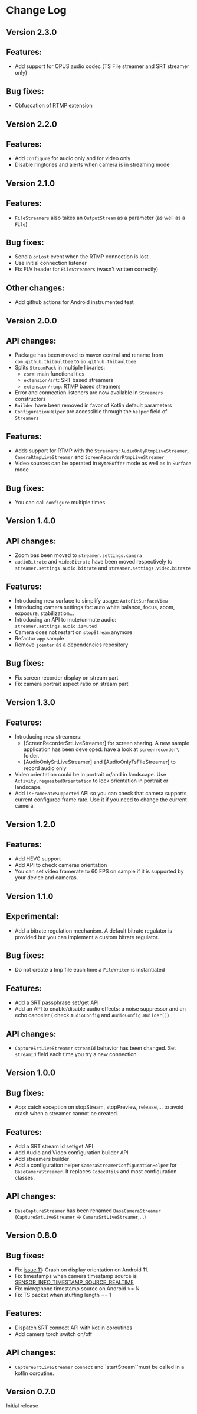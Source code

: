 Change Log
==========

Version 2.3.0
-------------

## Features:

- Add support for OPUS audio codec (TS File streamer and SRT streamer only)

## Bug fixes:

- Obfuscation of RTMP extension

Version 2.2.0
-------------

## Features:

- Add `configure` for audio only and for video only
- Disable ringtones and alerts when camera is in streaming mode

Version 2.1.0
-------------

## Features:

- `FileStreamers` also takes an `OutputStream` as a parameter (as well as a `File`)

## Bug fixes:

- Send a `onLost` event when the RTMP connection is lost
- Use initial connection listener
- Fix FLV header for `FileStreamers` (wasn't written correctly)

## Other changes:

- Add github actions for Android instrumented test

Version 2.0.0
-------------

## API changes:

- Package has been moved to maven central and rename from `com.github.thibaultbee`
  to `io.github.thibaultbee`
- Splits `StreamPack` in multiple libraries:
    - `core`: main functionalities
    - `extension/srt`: SRT based streamers
    - `extension/rtmp`: RTMP based streamers
- Error and connection listeners are now available in `Streamers` constructors
- `Builder` have been removed in favor of Kotlin default parameters
- `ConfigurationHelper` are accessible through the `helper` field of `Streamers`

## Features:

- Adds support for RTMP with the `Streamers`: `AudioOnlyRtmpLiveStreamer`, `CameraRtmpLiveStreamer`
  and `ScreenRecorderRtmpLiveStreamer`
- Video sources can be operated in `ByteBuffer` mode as well as in `Surface` mode

## Bug fixes:

- You can call `configure` multiple times

Version 1.4.0
-------------

## API changes:

- Zoom bas been moved to `streamer.settings.camera`
- `audioBitrate` and `videoBitrate` have been moved respectively
  to `streamer.settings.audio.bitrate` and `streamer.settings.video.bitrate`

## Features:

- Introducing new surface to simplify usage: `AutoFitSurfaceView`
- Introducing camera settings for: auto white balance, focus, zoom, exposure, stabilization...
- Introducing an API to mute/unmute audio: `streamer.settings.audio.isMuted`
- Camera does not restart on `stopStream` anymore
- Refactor `app` sample
- Remove `jcenter` as a dependencies repository

## Bug fixes:

- Fix screen recorder display on stream part
- Fix camera portrait aspect ratio on stream part

Version 1.3.0
-------------

## Features:

- Introducing new streamers:
    - [ScreenRecorderSrtLiveStreamer] for screen sharing. A new sample application has been
      developed: have a look at `screenrecorder\` folder.
    - [AudioOnlySrtLiveStreamer] and [AudioOnlyTsFileStreamer] to record audio only
- Video orientation could be in portrait or/and in landscape. Use `Activity.requestedOrientation` to
  lock orientation in portrait or landscape.
- Add `isFrameRateSupported` API so you can check that camera supports current configured frame
  rate. Use it if you need to change the current camera.

Version 1.2.0
-------------

## Features:

- Add HEVC support
- Add API to check cameras orientation
- You can set video framerate to 60 FPS on sample if it is supported by your device and cameras.

Version 1.1.0
-------------

## Experimental:

- Add a bitrate regulation mechanism. A default bitrate regulator is provided but you can implement
  a custom bitrate regulator.

## Bug fixes:

- Do not create a tmp file each time a `FileWriter` is instantiated

## Features:

- Add a SRT passphrase set/get API
- Add an API to enable/disable audio effects: a noise suppressor and an echo canceler (
  check `AudioConfig` and `AudioConfig.Builder()`)

## API changes:

- `CaptureSrtLiveStreamer` `streamId` behavior has been changed. Set `streamId` field each time you
  try a new connection

Version 1.0.0
-------------

## Bug fixes:

- App: catch exception on stopStream, stopPreview, release,... to avoid crash when a streamer cannot
  be created.

## Features:

- Add a SRT stream Id set/get API
- Add Audio and Video configuration builder API
- Add streamers builder
- Add a configuration helper `CameraStreamerConfigurationHelper` for `BaseCameraStreamer`. It
  replaces `CodecUtils` and most configuration classes.

## API changes:

- `BaseCaptureStreamer` has been renamed `BaseCameraStreamer` (`CaptureSrtLiveStreamer`
  -> `CameraSrtLiveStreamer`,...)

Version 0.8.0
-------------

## Bug fixes:

- Fix [issue 11](https://github.com/ThibaultBee/StreamPack/issues/11): Crash on display orientation
  on Android 11.
- Fix timestamps when camera timestamp source
  is [SENSOR_INFO_TIMESTAMP_SOURCE_REALTIME](https://developer.android.com/reference/android/hardware/camera2/CameraMetadata#SENSOR_INFO_TIMESTAMP_SOURCE_REALTIME)
- Fix microphone timestamp source on Android >= N
- Fix TS packet when stuffing length == 1

## Features:

- Dispatch SRT connect API with kotlin coroutines
- Add camera torch switch on/off

## API changes:

- `CaptureSrtLiveStreamer` `connect` and `startStream``must be called in a kotlin coroutine.

Version 0.7.0
-------------

Initial release

